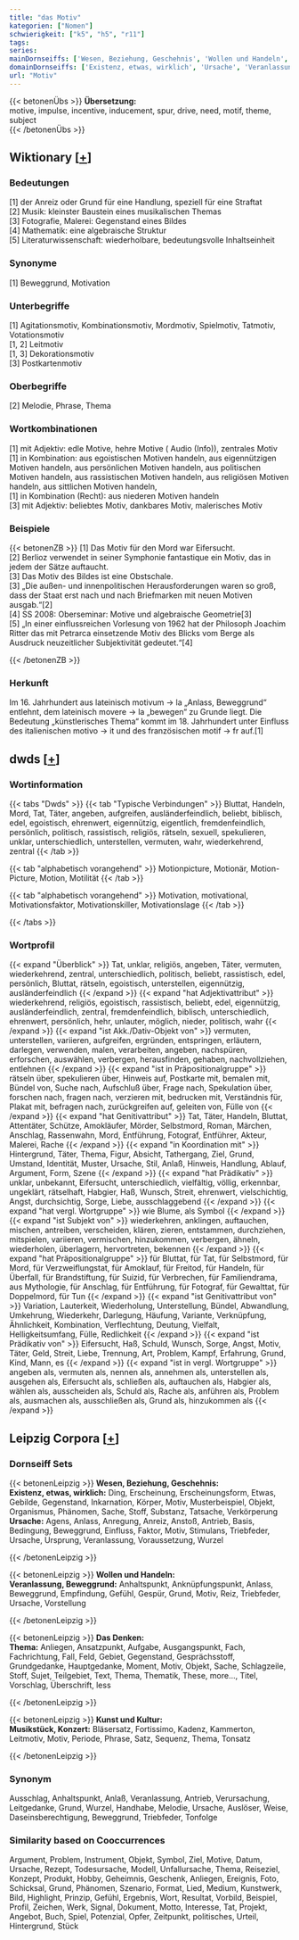 ```yaml
---
title: "das Motiv"
kategorien: ["Nomen"]
schwierigkeit: ["k5", "h5", "r11"]
tags:
series:
mainDornseiffs: ['Wesen, Beziehung, Geschehnis', 'Wollen und Handeln', 'Das Denken', 'Kunst und Kultur']
domainDornseiffs: ['Existenz, etwas, wirklich', 'Ursache', 'Veranlassung, Beweggrund', 'Thema', 'Musikstück, Konzert']
url: "Motiv"
---
```


{{< betonenÜbs >}}
**Übersetzung:**  
motive, impulse, incentive, inducement, spur, drive, need, motif, theme, subject  
{{< /betonenÜbs >}}

## Wiktionary [[+](https://de.wiktionary.org/wiki/Motiv)]

### Bedeutungen
[1] der Anreiz oder Grund für eine Handlung, speziell für eine Straftat  
[2] Musik: kleinster Baustein eines musikalischen Themas  
[3] Fotografie, Malerei: Gegenstand eines Bildes  
[4] Mathematik: eine algebraische Struktur  
[5] Literaturwissenschaft: wiederholbare, bedeutungsvolle Inhaltseinheit  

### Synonyme
[1] Beweggrund, Motivation  

### Unterbegriffe
[1] Agitationsmotiv, Kombinationsmotiv, Mordmotiv, Spielmotiv, Tatmotiv, Votationsmotiv  
[1, 2] Leitmotiv  
[1, 3] Dekorationsmotiv  
[3] Postkartenmotiv  

### Oberbegriffe
[2] Melodie, Phrase, Thema  

### Wortkombinationen
[1] mit Adjektiv: edle Motive, hehre Motive ( Audio (Info)), zentrales Motiv  
[1] in Kombination: aus egoistischen Motiven handeln, aus eigennützigen Motiven handeln, aus persönlichen Motiven handeln, aus politischen Motiven handeln, aus rassistischen Motiven handeln, aus religiösen Motiven handeln, aus sittlichen Motiven handeln,  
[1] in Kombination (Recht): aus niederen Motiven handeln  
[3] mit Adjektiv: beliebtes Motiv, dankbares Motiv, malerisches Motiv  

### Beispiele
{{< betonenZB >}}
[1] Das Motiv für den Mord war Eifersucht.  
[2] Berlioz verwendet in seiner Symphonie fantastique ein Motiv, das in jedem der Sätze auftaucht.  
[3] Das Motiv des Bildes ist eine Obstschale.  
[3] „Die außen- und innenpolitischen Herausforderungen waren so groß, dass der Staat erst nach und nach Briefmarken mit neuen Motiven ausgab.“[2]  
[4] SS 2008: Oberseminar: Motive und algebraische Geometrie[3]  
[5] „In einer einflussreichen Vorlesung von 1962 hat der Philosoph Joachim Ritter das mit Petrarca einsetzende Motiv des Blicks vom Berge als Ausdruck neuzeitlicher Subjektivität gedeutet.“[4]  

{{< /betonenZB >}}
### Herkunft
Im 16. Jahrhundert aus lateinisch motivum → la „Anlass, Beweggrund“ entlehnt, dem lateinisch movere → la „bewegen“ zu Grunde liegt. Die Bedeutung „künstlerisches Thema“ kommt im 18. Jahrhundert unter Einfluss des italienischen motivo → it und des französischen motif → fr auf.[1]  



## dwds [[+](https://www.dwds.de/wb/Motiv)]

### Wortinformation
{{< tabs "Dwds" >}}
{{< tab "Typische Verbindungen" >}}
Bluttat, Handeln, Mord, Tat, Täter, angeben, aufgreifen, ausländerfeindlich, beliebt, biblisch, edel, egoistisch, ehrenwert, eigennützig, eigentlich, fremdenfeindlich, persönlich, politisch, rassistisch, religiös, rätseln, sexuell, spekulieren, unklar, unterschiedlich, unterstellen, vermuten, wahr, wiederkehrend, zentral
{{< /tab >}}

{{< tab "alphabetisch vorangehend" >}}
Motionpicture, Motionär, Motion-Picture, Motion, Motilität
{{< /tab >}}

{{< tab "alphabetisch vorangehend" >}}
Motivation, motivational, Motivationsfaktor, Motivationskiller, Motivationslage
{{< /tab >}}

{{< /tabs >}}

### Wortprofil
{{< expand "Überblick" >}} Tat, unklar, religiös, angeben, Täter, vermuten, wiederkehrend, zentral, unterschiedlich, politisch, beliebt, rassistisch, edel, persönlich, Bluttat, rätseln, egoistisch, unterstellen, eigennützig, ausländerfeindlich {{< /expand >}}
{{< expand "hat Adjektivattribut" >}} wiederkehrend, religiös, egoistisch, rassistisch, beliebt, edel, eigennützig, ausländerfeindlich, zentral, fremdenfeindlich, biblisch, unterschiedlich, ehrenwert, persönlich, hehr, unlauter, möglich, nieder, politisch, wahr {{< /expand >}}
{{< expand "ist Akk./Dativ-Objekt von" >}} vermuten, unterstellen, variieren, aufgreifen, ergründen, entspringen, erläutern, darlegen, verwenden, malen, verarbeiten, angeben, nachspüren, erforschen, auswählen, verbergen, herausfinden, gehaben, nachvollziehen, entlehnen {{< /expand >}}
{{< expand "ist in Präpositionalgruppe" >}} rätseln über, spekulieren über, Hinweis auf, Postkarte mit, bemalen mit, Bündel von, Suche nach, Aufschluß über, Frage nach, Spekulation über, forschen nach, fragen nach, verzieren mit, bedrucken mit, Verständnis für, Plakat mit, befragen nach, zurückgreifen auf, geleiten von, Fülle von {{< /expand >}}
{{< expand "hat Genitivattribut" >}} Tat, Täter, Handeln, Bluttat, Attentäter, Schütze, Amokläufer, Mörder, Selbstmord, Roman, Märchen, Anschlag, Rassenwahn, Mord, Entführung, Fotograf, Entführer, Akteur, Malerei, Rache {{< /expand >}}
{{< expand "in Koordination mit" >}} Hintergrund, Täter, Thema, Figur, Absicht, Tathergang, Ziel, Grund, Umstand, Identität, Muster, Ursache, Stil, Anlaß, Hinweis, Handlung, Ablauf, Argument, Form, Szene {{< /expand >}}
{{< expand "hat Prädikativ" >}} unklar, unbekannt, Eifersucht, unterschiedlich, vielfältig, völlig, erkennbar, ungeklärt, rätselhaft, Habgier, Haß, Wunsch, Streit, ehrenwert, vielschichtig, Angst, durchsichtig, Sorge, Liebe, ausschlaggebend {{< /expand >}}
{{< expand "hat vergl. Wortgruppe" >}} wie Blume, als Symbol {{< /expand >}}
{{< expand "ist Subjekt von" >}} wiederkehren, anklingen, auftauchen, mischen, antreiben, verscheiden, klären, zieren, entstammen, durchziehen, mitspielen, variieren, vermischen, hinzukommen, verbergen, ähneln, wiederholen, überlagern, hervortreten, bekennen {{< /expand >}}
{{< expand "hat Präpositionalgruppe" >}} für Bluttat, für Tat, für Selbstmord, für Mord, für Verzweiflungstat, für Amoklauf, für Freitod, für Handeln, für Überfall, für Brandstiftung, für Suizid, für Verbrechen, für Familiendrama, aus Mythologie, für Anschlag, für Entführung, für Fotograf, für Gewalttat, für Doppelmord, für Tun {{< /expand >}}
{{< expand "ist Genitivattribut von" >}} Variation, Lauterkeit, Wiederholung, Unterstellung, Bündel, Abwandlung, Umkehrung, Wiederkehr, Darlegung, Häufung, Variante, Verknüpfung, Ähnlichkeit, Kombination, Verflechtung, Deutung, Vielfalt, Helligkeitsumfang, Fülle, Redlichkeit {{< /expand >}}
{{< expand "ist Prädikativ von" >}} Eifersucht, Haß, Schuld, Wunsch, Sorge, Angst, Motiv, Täter, Geld, Streit, Liebe, Trennung, Art, Problem, Kampf, Erfahrung, Grund, Kind, Mann, es {{< /expand >}}
{{< expand "ist in vergl. Wortgruppe" >}} angeben als, vermuten als, nennen als, annehmen als, unterstellen als, ausgehen als, Eifersucht als, schließen als, auftauchen als, Habgier als, wählen als, ausscheiden als, Schuld als, Rache als, anführen als, Problem als, ausmachen als, ausschließen als, Grund als, hinzukommen als {{< /expand >}}

## Leipzig Corpora [[+](https://corpora.uni-leipzig.de/en/res?word=Motiv&corpusId=deu_newscrawl-public_2018)]

### Dornseiff Sets
{{< betonenLeipzig >}}
**Wesen, Beziehung, Geschehnis:**  
**Existenz, etwas, wirklich:** Ding, Erscheinung, Erscheinungsform, Etwas, Gebilde, Gegenstand, Inkarnation, Körper, Motiv, Musterbeispiel, Objekt, Organismus, Phänomen, Sache, Stoff, Substanz, Tatsache, Verkörperung  
**Ursache:** Agens, Anlass, Anregung, Anreiz, Anstoß, Antrieb, Basis, Bedingung, Beweggrund, Einfluss, Faktor, Motiv, Stimulans, Triebfeder, Ursache, Ursprung, Veranlassung, Voraussetzung, Wurzel  

{{< /betonenLeipzig >}}


{{< betonenLeipzig >}}
**Wollen und Handeln:**  
**Veranlassung, Beweggrund:** Anhaltspunkt, Anknüpfungspunkt, Anlass, Beweggrund, Empfindung, Gefühl, Gespür, Grund, Motiv, Reiz, Triebfeder, Ursache, Vorstellung  

{{< /betonenLeipzig >}}


{{< betonenLeipzig >}}
**Das Denken:**  
**Thema:** Anliegen, Ansatzpunkt, Aufgabe, Ausgangspunkt, Fach, Fachrichtung, Fall, Feld, Gebiet, Gegenstand, Gesprächsstoff, Grundgedanke, Hauptgedanke, Moment, Motiv, Objekt, Sache, Schlagzeile, Stoff, Sujet, Teilgebiet, Text, Thema, Thematik, These, more..., Titel, Vorschlag, Überschrift, less  

{{< /betonenLeipzig >}}


{{< betonenLeipzig >}}
**Kunst und Kultur:**  
**Musikstück, Konzert:** Bläsersatz, Fortissimo, Kadenz, Kammerton, Leitmotiv, Motiv, Periode, Phrase, Satz, Sequenz, Thema, Tonsatz  

{{< /betonenLeipzig >}}

### Synonym
Ausschlag, Anhaltspunkt, Anlaß, Veranlassung, Antrieb, Verursachung, Leitgedanke, Grund, Wurzel, Handhabe, Melodie, Ursache, Auslöser, Weise, Daseinsberechtigung, Beweggrund, Triebfeder, Tonfolge


### Similarity based on Cooccurrences
Argument, Problem, Instrument, Objekt, Symbol, Ziel, Motive, Datum, Ursache, Rezept, Todesursache, Modell, Unfallursache, Thema, Reiseziel, Konzept, Produkt, Hobby, Geheimnis, Geschenk, Anliegen, Ereignis, Foto, Schicksal, Grund, Phänomen, Szenario, Format, Lied, Medium, Kunstwerk, Bild, Highlight, Prinzip, Gefühl, Ergebnis, Wort, Resultat, Vorbild, Beispiel, Profil, Zeichen, Werk, Signal, Dokument, Motto, Interesse, Tat, Projekt, Angebot, Buch, Spiel, Potenzial, Opfer, Zeitpunkt, politisches, Urteil, Hintergrund, Stück

